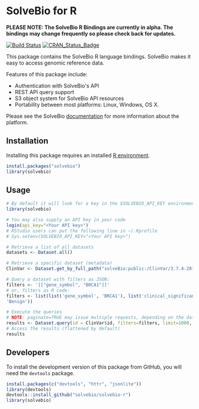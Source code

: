 # SolveBio for R

**PLEASE NOTE: The SolveBio R Bindings are currently in alpha. The bindings may change frequently so please check back for updates.**

[![Build Status](https://travis-ci.org/solvebio/solvebio-r.png?branch=master)](https://travis-ci.org/solvebio/solvebio-r)
[![CRAN\_Status\_Badge](http://www.r-pkg.org/badges/version/solvebio)](https://cran.r-project.org/package=solvebio)

This package contains the SolveBio R language bindings. SolveBio makes it easy
to access genomic reference data.

Features of this package include:

* Authentication with SolveBio's API
* REST API query support
* S3 object system for SolveBio API resources
* Portability between most platforms: Linux, Windows, OS X.

Please see the SolveBio [documentation](https://docs.solvebio.com) for more
information about the platform.


## Installation

Installing this package requires an installed [R environment](https://www.r-project.org).

```R
install.packages("solvebio")
library(solvebio)
```

## Usage

```R
# By default it will look for a key in the $SOLVEBIO_API_KEY environment variable.
library(solvebio)

# You may also supply an API key in your code
login(api_key="<Your API key>")
# RStudio users can put the following line in ~/.Rprofile
# Sys.setenv(SOLVEBIO_API_KEY="<Your API key>")

# Retrieve a list of all datasets
datasets <- Dataset.all()

# Retrieve a specific dataset (metadata)
ClinVar <- Dataset.get_by_full_path("solveBio:public:/ClinVar/3.7.4-2017-01-30/Variants-GRCh37")

# Query a dataset with filters as JSON:
filters <- '[["gene_symbol", "BRCA1"]]'
# or, filters as R code:
filters <- list(list('gene_symbol', 'BRCA1'), list('clinical_significance',
'Benign'))

# Execute the queries
# NOTE: paginate=TRUE may issue multiple requests, depending on the dataset and filters
results <- Dataset.query(id = ClinVar$id, filters=filters, limit=1000, paginate=TRUE)
# Access the results (flattened by default)
results

```


## Developers

To install the development version of this package from GitHub, you will need the `devtools` package.

```R
install.packages(c("devtools", "httr", "jsonlite"))
library(devtools)
devtools::install_github("solvebio/solvebio-r")
library(solvebio)
```

